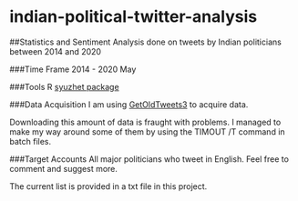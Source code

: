 # indian-political-twitter-analysis

##Statistics and Sentiment Analysis done on tweets by Indian politicians between 2014 and 2020

###Time Frame
2014 - 2020 May

###Tools
R
[syuzhet package](https://www.red-gate.com/simple-talk/sql/bi/text-mining-and-sentiment-analysis-with-r/)


###Data Acquisition
I am using [GetOldTweets3](https://github.com/marquisvictor/Optimized-Modified-GetOldTweets3-OMGOT) to acquire data.

Downloading this amount of data is fraught with problems. I managed to make my way around some of them by using the TIMOUT /T command in batch files.

###Target Accounts
All major politicians who tweet in English.
Feel free to comment and suggest more.

The current list is provided in a txt file in this project.
